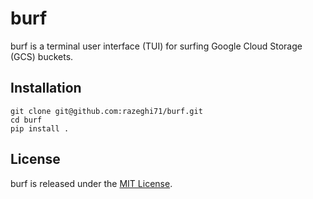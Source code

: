 # burf

burf is a terminal user interface (TUI) for surfing Google Cloud Storage (GCS) buckets.

## Installation

    git clone git@github.com:razeghi71/burf.git
    cd burf
    pip install .

## License

burf is released under the [MIT License](LICENSE).
